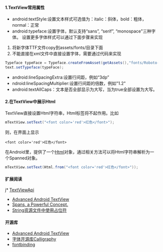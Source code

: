 #### 1.TextView常用属性
* android:textStyle:设置文本样式可选值为：italic：斜体，bold：粗体，normal：正常
* android:typeface:设置字体，默认支持“sans”, “serif”, “monospace"三种字体。
设置更多字体样式可以通过下面步骤来实现
1. 将新字体TTF文件copy到assets/fonts/目录下面
2. 不能直接在xml文件中直接设置字体，需要通过代码来实现

```java
Typeface typeFace = Typeface.createFromAsset(getAssets(),"fonts/Roboto-Thin.ttf");
text.setTypeface(typeFace);
```

* android:lineSpacingExtra:设置行间距，例如“3dp”
* ndroid:lineSpacingMultiplier:设置行间距的倍数，例如"1.2"
* android:textAllCaps：文本是否全部显示为大写，当为true全部设置为大写。

#### 2.在TextView中展示Html

TextView直接设置Html字符串，Html标签将不起作用。比如
```java
mTextView.setText("<font color='red'>红色</font>");
```
则，在界面上显示
```
<font color='red'>红色</font>
```
在Android里，提供了一个[Html](http://developer.android.com/reference/android/text/Html.html)对象，通过相关方法可以将Html字符串解析为一个Spanned对象。

```java
mTextView.setText(Html.from("<font color='red'>红色</font>"));
```


#### 扩展阅读
j* [TextViewApi](http://developer.android.com/reference/android/widget/TextView.html)
* [Advanced Android TextView](http://chiuki.github.io/advanced-android-textview/)
* [Spans, a Powerful Concept.](http://flavienlaurent.com/blog/2014/01/31/spans/)
* [String资源文件中使用占位符](http://stackoverflow.com/questions/5854647/how-to-put-variable-inside-string-resources)

#### 开源库
* [Advanced Android TextView](https://github.com/chiuki/advanced-textview)
* [字体开源库Calligraphy](https://github.com/chrisjenx/Calligraphy)
* [fontbinding](https://github.com/lisawray/fontbinding)







